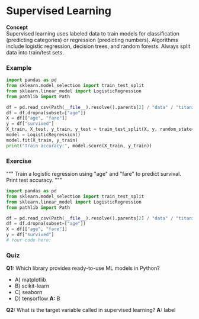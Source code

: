 # Supervised Learning

**Concept**  
Supervised learning uses labeled data to train models for classification (predicting categories) or regression (predicting numbers). Algorithms include logistic regression, decision trees, and random forests. Always split data into train/test sets.

### Example
```python
import pandas as pd
from sklearn.model_selection import train_test_split
from sklearn.linear_model import LogisticRegression
from pathlib import Path

df = pd.read_csv(Path(__file__).resolve().parents[2] / "data" / "titanic.csv")
df = df.dropna(subset=["age"])
X = df[["age", "fare"]]
y = df["survived"]
X_train, X_test, y_train, y_test = train_test_split(X, y, random_state=42)
model = LogisticRegression()
model.fit(X_train, y_train)
print("Train accuracy:", model.score(X_train, y_train))
```

### Exercise
"""
Train a logistic regression using "age" and "fare" to predict survival. Print test accuracy.
"""
```python
import pandas as pd
from sklearn.model_selection import train_test_split
from sklearn.linear_model import LogisticRegression
from pathlib import Path

df = pd.read_csv(Path(__file__).resolve().parents[2] / "data" / "titanic.csv")
df = df.dropna(subset=["age"])
X = df[["age", "fare"]]
y = df["survived"]
# Your code here:
```

### Quiz
**Q1:** Which library provides ready-to-use ML models in Python?
- A) matplotlib
- B) scikit-learn
- C) seaborn
- D) tensorflow
**A:** B

**Q2:** What is the target variable called in supervised learning?
**A:** label
